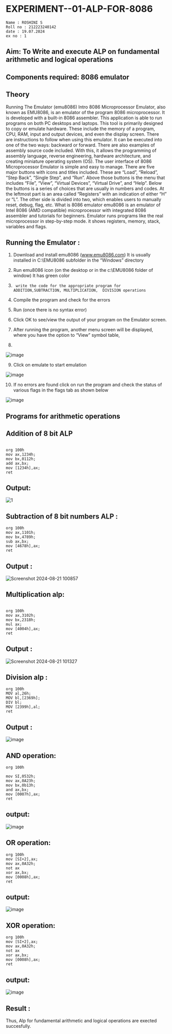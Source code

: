 # EXPERIMENT--01-ALP-FOR-8086
```
Name : ROSHINI S
Roll no : 212223240142
date : 19.07.2024
ex no : 1
```
## Aim: To Write and execute ALP on fundamental arithmetic and logical operations
## Components required: 8086  emulator 
## Theory 
Running The Emulator (emu8086) Intro 8086 Microprocessor Emulator, also known as EMU8086, is an emulator of the program 8086 microprocessor. It is developed with a built-in 8086 assembler. This application is able to run programs on both PC desktops and laptops. This tool is primarily designed to copy or emulate hardware. These include the memory of a program, CPU, RAM, input and output devices, and even the display screen. There are instructions to follow when using this emulator. It can be executed into one of the two ways: backward or forward. There are also examples of assembly source code included. With this, it allows the programming of assembly language, reverse engineering, hardware architecture, and creating miniature operating system (OS). The user interface of 8086 Microprocessor Emulator is simple and easy to manage. There are five major buttons with icons and titles included. These are “Load”, “Reload”, “Step Back”, “Single Step”, and “Run”. Above those buttons is the menu that includes “File”, “View”, “Virtual Devices”, “Virtual Drive”, and “Help”. Below the buttons is a series of choices that are usually in numbers and codes. At the leftmost part is an area called “Registers” with an indication of either “H” or “L”. The other side is divided into two, which enables users to manually reset, debug, flag, etc. What is 8086 emulator emu8086 is an emulator of Intel 8086 (AMD compatible) microprocessor with integrated 8086 assembler and tutorials for beginners. Emulator runs programs like the real microprocessor in step-by-step mode. it shows registers, memory, stack, variables and flags.


 ## Running the Emulator :
1.	Download and install emu8086 (www.emu8086.com) It is usually installed in C:\EMU8086 subfolder in the “Windows” directory
2.	  Run  emu8086 icon (on the desktop or in the c:\EMU8086 folder of window) It has green color 
 
 
3.		write the code for the appropriate program for ADDITION,SUBTRACTION, MULTIPLICATION,  DIVISION operations 

4.	 Compile the program and check for the errors 
5.	Run (once there is no syntax error) 

6.	Click OK to see/view the output of your program on the Emulator screen. 


7.	After running the program, another menu screen will be displayed, where you have the option to “View” symbol table,
8.	 


![image](https://user-images.githubusercontent.com/36288975/189273263-d65baae9-4b8f-4723-afb3-c0ffa4052b04.png)











9.	Click on emulate to start emulation 








![image](https://user-images.githubusercontent.com/36288975/189273273-9bb36ec1-e2e8-4892-8d35-37707332bfdc.png)








10.	If no errors are found click on run the program and check the status of various flags in the flags tab as shown below 






![image](https://user-images.githubusercontent.com/36288975/189273277-113a2a33-4a40-4ff8-95a5-ecd3a1f504fe.png)







## Programs for arithmetic  operations

## Addition  of 8 bit ALP 
```

org 100h
mov ax,1234h;
mov bx,0112h;
add ax,bx;
mov [1234h],ax;
ret
```
## Output:

![1](https://github.com/user-attachments/assets/e6425dfe-500f-4c17-a53e-03126ec9dd61)

 
## Subtraction   of 8 bit numbers  ALP :
```
org 100h
mov ax,1101h;
mov bx,4789h;
sub ax,bx;
mov [4678h],ax;
ret
``` 
## Output :

![Screenshot 2024-08-21 100857](https://github.com/user-attachments/assets/ea5be6b1-16b8-4ec8-ac30-253f13f8273b)


## Multiplication alp:
```

org 100h
mov ax,3102h;
mov bx,2318h;
mul ax;
mov [4004h],ax;
ret
```
 ## Output :

 ![Screenshot 2024-08-21 101327](https://github.com/user-attachments/assets/a657c03f-0982-4f2c-8d8b-6f13f31095b8)

## Division alp :
```
org 100h
MOV al,26h;
MOV bl,[2369h];
DIV bl;
MOV [2399h],al;
ret
```
## Output :

![image](https://github.com/user-attachments/assets/ce386bb4-179a-498d-9754-d0fd78187284)

## AND operation:
```
org 100h

mov SI,0532h;
mov ax,0A23h;
mov bx,0b13h;
and ax,bx; 
mov [0007h],ax;
ret
```
## output:

![image](https://github.com/user-attachments/assets/d4fc5686-2a30-4236-8f21-0fb9a9c4d3ed)
## OR operation:
```
org 100h
mov [SI+2],ax;
mov ax,0A32h;
not ax
xor ax,bx; 
mov [0008h],ax;
ret
```
## output:
![image](https://github.com/user-attachments/assets/5d1bbc82-4451-4551-b8f3-8067088c92ae)

## XOR operation:
```
org 100h
mov [SI+2],ax;
mov ax,0A32h;
not ax
xor ax,bx; 
mov [0008h],ax;
ret
```
## output:

![image](https://github.com/user-attachments/assets/0efcc27f-c0d7-42d9-9c50-d64ba3ff6576)

## Result :
Thus, Alp for fundamental arithmetic and logical operations are exected succesfully.
 









